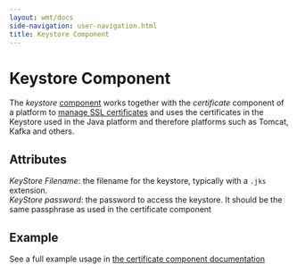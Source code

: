 ```yaml
---
layout: wmt/docs
side-navigation: user-navigation.html
title: Keystore Component
---
```


# Keystore Component

The _keystore_ [component](./components.html) works together with the _certificate_ component of a platform to
[manage SSL certificates](./certificate-component.html) and uses the certificates in the Keystore used in the Java
platform and therefore platforms such as Tomcat, Kafka and others.

## Attributes

_KeyStore Filename_: the filename for the keystore, typically with a `.jks` extension.<br>
_KeyStore password_: the password to access the keystore. It should be the same passphrase as used in the certificate
component<br>

## Example

See a full example usage in [the certificate component documentation](./certificate-component.html)
